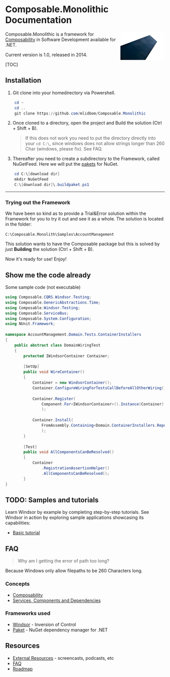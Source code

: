 # Composable.Monolithic Documentation
<img align="right" style="height:90px;width:140px" src="images/monolith.jpg">

Composable.Monolithic is a framework for [Composability](https://en.wikipedia.org/wiki/Composability) in Software Development available for .NET.

Current version is 1.0, released in 2014.

[TOC]

## Installation

1. Git clone into your homedirectory via Powershell.
```powershell
	cd ~
    cd ..
    git clone https://github.com/mlidbom/Composable.Monolithic
```

2. Once cloned to a directory, open the project and Build the solution (Ctrl + Shift + B).

	> If this does not work you need to put the directory directly into your `cd C:\`, since windows does not allow strings longer than 260 Char (windows, please fix). See FAQ.

3. Thereafter you need to create a subdirectory to the Framework, called NuGetFeed. Here we will put the [pakets](https://fsprojects.github.io/Paket/) for NuGet.
```powershell
	cd C:\[download dir]
    mkdir NuGetFeed
	C:\[download dir]\.buildpaket.ps1
```
___
### Trying out the Framework

We have been so kind as to provide a Trial&Error solution within the Framework for you to try it out and see it as a whole. The solution is located in the folder:

`C:\Composable.Monolith\Samples\AccountManagement`

This solution wants to have the Composable package but this is solved by just **Building** the solution (Ctrl + Shift + B).

Now it's ready for use! Enjoy!

## Show me the code already

Some sample code (not executable)
```csharp
using Composable.CQRS.Windsor.Testing;
using Composable.GenericAbstractions.Time;
using Composable.Windsor.Testing;
using Composable.ServiceBus;
using Composable.System.Configuration;
using NUnit.Framework;

namespace AccountManagement.Domain.Tests.ContainerInstallers
{
    public abstract class DomainWiringTest
    {
        protected IWindsorContainer Container;

        [SetUp]
        public void WireContainer()
        {
            Container = new WindsorContainer();
            Container.ConfigureWiringForTestsCallBeforeAllOtherWiring();

            Container.Register(
                Component.For<IWindsorContainer>().Instance(Container),
                );

            Container.Install(
                FromAssembly.Containing<Domain.ContainerInstallers.Repository>(),
                );
        }

        [Test]
        public void AllComponentsCanBeResolved()
        {
            Container
                .RegistrationAssertionHelper()
                .AllComponentsCanBeResolved();
        }
}
```
## TODO: Samples and tutorials

Learn Windsor by example by completing step-by-step tutorials. See Windsor in action by exploring sample applications showcasing its capabilities:

* [Basic tutorial](basic-tutorial.md)

## FAQ

> Why am I getting the error of path too long?

Because Windows only allow filepaths to be 260 Characters long.

### Concepts

* [Composability](composability.md)
* [Services, Components and Dependencies](services-and-components.md)

### Frameworks used

* [Windsor](https://github.com/castleproject/Windsor) - Inversion of Control
* [Paket](https://fsprojects.github.io/Paket/) - NuGet dependency manager for .NET

## Resources

* [External Resources](external-resources.md) - screencasts, podcasts, etc
* [FAQ](faq.md)
* [Roadmap](roadmap.md)